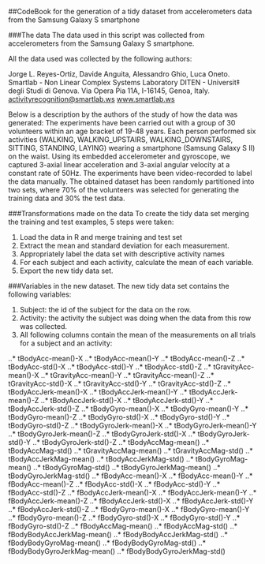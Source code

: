 ##CodeBook for the generation of a tidy dataset from accelerometers data from the Samsung Galaxy S smartphone

###The data
The data used in this script was collected from accelerometers from the Samsung Galaxy S smartphone. 

All the data used was collected by the following authors: 

Jorge L. Reyes-Ortiz, Davide Anguita, Alessandro Ghio, Luca Oneto.
Smartlab - Non Linear Complex Systems Laboratory
DITEN - Universit‡ degli Studi di Genova.
Via Opera Pia 11A, I-16145, Genoa, Italy.
activityrecognition@smartlab.ws
www.smartlab.ws

Below is a description by the authors of the study of how the data was generated:
The experiments have been carried out with a group of 30 volunteers within an age bracket of 19-48 years. Each person performed six activities (WALKING, WALKING_UPSTAIRS, WALKING_DOWNSTAIRS, SITTING, STANDING, LAYING) wearing a smartphone (Samsung Galaxy S II) on the waist. Using its embedded accelerometer and gyroscope, we captured 3-axial linear acceleration and 3-axial angular velocity at a constant rate of 50Hz. The experiments have been video-recorded to label the data manually. The obtained dataset has been randomly partitioned into two sets, where 70% of the volunteers was selected for generating the training data and 30% the test data. 

###Transformations made on the data
To create the tidy data set merging the training and test examples, 5 steps were taken:

1. Load the data in R and merge training and test set
2. Extract the mean and standard deviation for each measurement.
3. Appropriately label the data set with descriptive activity names
4. For each subject and each activity, calculate the mean of each variable.
5. Export the new tidy data set.

###Variables in the new dataset.
The new tidy data set contains the following variables:

1. Subject: the id of the subject for the data on the row.
2. Activity: the activity the subject was doing when the data from this row was collected.
3. All following columns contain the mean of the measurements on all trials for a subject and an activity:

..* tBodyAcc-mean()-X
..* tBodyAcc-mean()-Y
..* tBodyAcc-mean()-Z
..* tBodyAcc-std()-X
..* tBodyAcc-std()-Y
..* tBodyAcc-std()-Z
..* tGravityAcc-mean()-X
..* tGravityAcc-mean()-Y
..* tGravityAcc-mean()-Z
..* tGravityAcc-std()-X
..* tGravityAcc-std()-Y
..* tGravityAcc-std()-Z
..* tBodyAccJerk-mean()-X
..* tBodyAccJerk-mean()-Y
..* tBodyAccJerk-mean()-Z
..* tBodyAccJerk-std()-X
..* tBodyAccJerk-std()-Y
..* tBodyAccJerk-std()-Z
..* tBodyGyro-mean()-X
..* tBodyGyro-mean()-Y
..* tBodyGyro-mean()-Z
..* tBodyGyro-std()-X
..* tBodyGyro-std()-Y
..* tBodyGyro-std()-Z
..* tBodyGyroJerk-mean()-X
..* tBodyGyroJerk-mean()-Y
..* tBodyGyroJerk-mean()-Z
..* tBodyGyroJerk-std()-X
..* tBodyGyroJerk-std()-Y
..* tBodyGyroJerk-std()-Z
..* tBodyAccMag-mean()
..* tBodyAccMag-std()
..* tGravityAccMag-mean()
..* tGravityAccMag-std()
..* tBodyAccJerkMag-mean()
..* tBodyAccJerkMag-std()
..* tBodyGyroMag-mean()
..* tBodyGyroMag-std()
..* tBodyGyroJerkMag-mean()
..* tBodyGyroJerkMag-std()
..* fBodyAcc-mean()-X
..* fBodyAcc-mean()-Y
..* fBodyAcc-mean()-Z
..* fBodyAcc-std()-X
..* fBodyAcc-std()-Y
..* fBodyAcc-std()-Z
..* fBodyAccJerk-mean()-X
..* fBodyAccJerk-mean()-Y
..* fBodyAccJerk-mean()-Z
..* fBodyAccJerk-std()-X
..* fBodyAccJerk-std()-Y
..* fBodyAccJerk-std()-Z
..* fBodyGyro-mean()-X
..* fBodyGyro-mean()-Y
..* fBodyGyro-mean()-Z
..* fBodyGyro-std()-X
..* fBodyGyro-std()-Y
..* fBodyGyro-std()-Z
..* fBodyAccMag-mean()
..* fBodyAccMag-std()
..* fBodyBodyAccJerkMag-mean()
..* fBodyBodyAccJerkMag-std()
..* fBodyBodyGyroMag-mean()
..* fBodyBodyGyroMag-std()
..* fBodyBodyGyroJerkMag-mean()
..* fBodyBodyGyroJerkMag-std()
